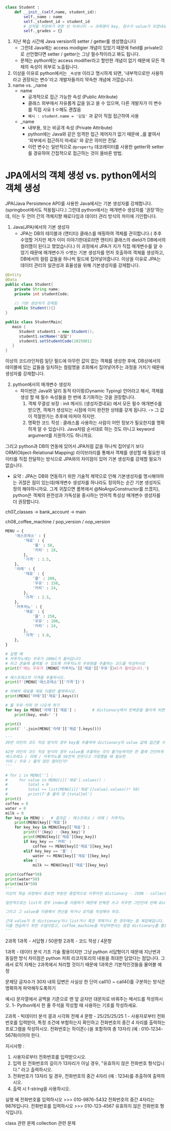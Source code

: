 ```python
class Student :
    def __init__(self,name, student_id):
        self._name : name
        self._student_id = student_id
        # 성적을 저장하기 위한 빈 딕셔너리 -> 과목명이 key, 점수가 value가 되겠네요
        self._grades = {}
```
1. 지난 복습 시간에 Java version의 setter / getter를 생성했습니다
    - 그런데 Java에는 access modigier 개념이 있었기 때문에 field를 private으로 선언했다면 setter / getter는 그냥 필수적이라고 봐도 됩니다.
    - 문제는 python에는 access modifier라고 할만한 개념이 없기 때문에 모든 객체의 속성이 외부로 노출됩니다.
2. 이상을 이유로 python에서는 `_속성명` 이라고 명시하게 되면, '내부적으로만 사용하라고 권장되는 변수'라고 개발자들끼리 약속한 개념에 가깝습니다.
3. name vs. _name
    - name
      - 공개적으로 접근 가능한 속성 (Public Attribute)
      - 클래스 외부에서 자유롭게 값을 읽고 쓸 수 있으며, 다른 개발자가 이 변수를 직접 사요ㅕㅇ해도 괜찮음
      - `예시 : student.name = '김일'` 과 같이 직접 접근하여 사용
    - _name
      - 내부용, 또는 비공개 속성 (Private Attribute)
      - python에는 Java와 같은 엄격한 접근 제어자가 없기 때문에 _를 붙여서 '외부에서 접근하지 마세요' 와 같은 의미만 전달.
      - 이런 변수는 일반적으로 `@property` 데코레이터를 사용한 getter와 setter를 경유하여 간접적으로 접근하는 것이 올바른 방법.

# JPA에서의 객체 생성 vs. python에서의 객체 생성
JPA(Java Persistence API)를 사용한 Java에서는 기본 생성자를 강제합니다.(springboot에서도 적용됩니다.) 그런데 python에서는 매개변수 생성자를 '권장'하는데, 이는 두 언어 간의 객체지향 패로다임과 데이터 관리 방식의 차이에 기인합니다.

1. Java(JPA)에서의 기본 생성자
   - JPA는 DB의 테이블과 (앤티티) 클래스를 매핑하여 객체를 관히합니다.( 추후 수업할 거지만 제가 이미 이야기한대로라면 엔티티 클래스의 dield가 DB에서의 컬러몀이 된다고 했었습니다.) 이 과정에서 JPA가 지가 직접 매개변수를 알 수 었기 때문에 매개변수가 ㅇ벗는 기본 생성자를 먼저 호출하여 객체를 생성하고, DB에서의 컬럼 값들을 하나씩 필드에 집어넣어줍니다. 이상을 이유로 JPA는 데이터 관리의 일관성과 효율성을 위해 기본생성자를 강제합니다.

```java
@Entity
@Data
public class Student{
    private String name;
    private int studentCode;
    
    // 기본 생성자가 강제됨
    public Student(){}
}

public class StudentMain{
   main {
      Student student1 = new Student();
      student1.setName('김일')
      student1.setStudentCode(2025001)
   }
}
```
이상의 코드라인처럼 일단 필드에 아무런 값이 없는 객체를 생성한 후에, DB상에서의 테이블에 있는 값들을 일치하는 컬럼명을 조회해서 집어넣어주는 과정을 거치기 때문에 생성자를 강제합니다.

2. python에서의 매개변수 생성자
   - 파이썬은 Java와 달리 동적 타이핑(Dynamic Typing) 언어라고 해서, 객체를 생성 할 때 필수 속성들을 한 번에 초기화하는 것을 권장합니다.
      1. 객체 무결성 보장 : init 메서드 (생성자겠네요) 에서 모든 필수 매개변수를 받으면, 객체가 생성되는 시점에 이미 완전한 상태를 갖게 됩니다. -> 그 값이 적절한가는 추후에 따져야 하지만.
      2. 명확한 코드 작성 : 클래스를 사용하는 사람이 어떤 정보가 필요한지를 명확하게 알 수 있습니다. Java처럼 순서대로 하는 것도 아니고 keyword argument를 지원하기도 하니까요.

그리고 python과 DB의 연동에 있어서 JPA처럼 값을 하나씩 집어넣기 보다 ORM(Object-Relational Mapping) 라이브러리를 통해서 객체를 생성할 때 필요한 데이터를 직접 전달하는 방식으로 JPA와의 차이점이 있어 기본 생성자를 강제할 필요가 없습니다.

* 요약 : JPA는 DB와 연동하기 위한 기술적 제약으로 인해 기본생성자를 명시해야하는 귀찮은 점이 있는데(매개변수 생성자를 하나라도 정의하는 순간 기본 생성자도 정의 해야하니까요. 그게 귀찮으면 롬복에서 @NoArgsConstructor를 쓰겠지), python은 객체의 완전성과 가독성을 중시하는 언어적 특성상 매개변수 생성자를 더 권장합니다.


ch07_classes -> bank_account -> main

ch08_coffee_machine / pop_version / oop_version

```python
MENU = {
    '에스프레소' : {
        '재료' : {
            '물' : 50,
            '커피' : 18,
        },
        '가격' : 1.5,
    },
    '라떼' : {
        '재료' : {
            '물' : 200,
            '우유' : 150,
            '커피' : 24,
        },
        '가격' : 2.5,
    },
    '카푸치노' : {
        '재료' : {
            '물' : 250,
            '우유' : 100,
            '커피' : 24,
        },
        '가격' : 3.0,
    },
}

# 실행 예
# 카푸치노에는 우유가 100ml가 들어갑니다.
# 라고 콘솔에 출력될 수 있도록 카푸치노의 우유량을 추출하는 코드를 작성하시오
print(f'에는 우유가 {MENU['카푸치노']['재료']['우유']}ml가 들어갑니다.')

# 에스프레소의 가격을 추출하시오.
print(f'{MENU['에스프레소']['가격']}')

# 라떼의 재료를 재료 이름만 출력하시오.
print(MENU['라떼']['재료'].keys())

# 물 우유 커피 만 나오게 하기
for key in MENU['라떼']['재료'] :       # dictionary에서 반복문을 돌리게 되면 key가 나온다 그리고 그 key를 이용해서 value 조회 가능
    print(key, end=' ')

print()
print(' '.join(MENU['라떼']['재료'].keys()))

'''
39번 라인의 코드 작성 방식의 경우 key를 추출하여 dictionary의 value 값에 접근할 수 있습니다. 그렇다면 연산이 가능하다는 의미도 됩니다.

42번 라인의 코드 작성 방식의 경우 value를 추출하는 것이 불가능하지만 한 줄에 간단하게 쓸 수 있다는 장점이 있습니다.(method를 아는 사람들에게만요)
에스프레소 / 라떼 / 카푸치노를 50잔씩 만든다고 가정했을 때 필요한
커피 / 우유 / 물의 양은 얼마인가?
'''

# for i in MENU[''] :
#     for value in MENU[i]['재료'].values() :
#         total = 0
#         total += list(MENU[i]['재료'][value].values()* 50)
#         print(f'총 물의 양 {total}ml')
print()
coffee = 0
water = 0
milk = 0
for key in MENU :   # 결과값 : 에스프레소 / 라떼 / 카푸치노
    print(MENU[key]['재료'])
    for key_key in MENU[key]['재료'] :
        print(f'{key} : {key_key}')
        print(MENU[key]['재료'][key_key])
        if key_key == '커피' :
            coffee += MENU[key]['재료'][key_key]
        elif key_key == '물' :
            water += MENU[key]['재료'][key_key]
        else :
            milk += MENU[key]['재료'][key_key]

print(coffee*50)
print(water*50)
print(milk*50)
'''
이상의 학습 과정에서 중요한 부분은 중첩적으로 이루어진 dictionary - JSON - collections 들이 합쳐진 데이터에서 내가 필요한 부분을 어떻게 추출할 수 있을까 입니다.

일반적으로는 list의 경우 index를 이용하기 때문에 반복문 쓰고 치우면 그만인데 반해 dictionary는 반복문을 돌리면 key가 나오게 되고, 그 key를 또 이용해야지만 value가 추출됩니다.

그리고 그 value를 이용해서 연산을 하거나 로직을 작성해야 하죠.

근데 value가 또 dictionary거나 list거나 혹은 객체거나 한 경우에는 좀 복잡해집니다.
이를 연습하기 위한 수업이었고, coffee_machine을 작성하면서는 중첩 dictionary를 활용하도록 하겠습니다.
'''
```

2과목
1과목 - 서답형 / 50문항
2과목 - 코드 작성 / 4문항

1과목 - 데이터 분석 기초 기술 활용이지만 그냥 python
서답형이기 때문에 지난번과 동일한 방식
차이점은 python 저희 리코지토리의 내용을 최대한 담았다는 점입니다. 그래서 로직 자체는 2과목에서 처리할 것이기 때문에 1과목은 기본적인것들을 물어볼 예정

문제당 글자수가 30자 내외 답변은 사실상 한 단어
call1() ~ call4()를 구분하는 방식은 명확하게 파악해두도록하기

예시) 
문자열에서 공백을 기준으로 맨 앞 글자만 대문자로 바꿔주는 메서드를 작성하시오.
1- Python에서 한 줄 주석을 작성할 때 사용하는 기호를 작성하세요.

2과목 - 빅데이터 분석 결과 시각화
전체 4 문항 - 25/25/25/25
1 - 사용자로부터 전화번호를 입력받아, 특정 조건에 부합하는지 확인하고 전화번호의 중간 4 자리를 출력하는 프로그램을 작성하시오. 전화번호는 하이픈(-)을 포함하여 총 13자리 (예 : 010-1234-5678)이어야 한다.

지시사항 : 
1. 사용자로부터 전화번호를 입력받으시오.
2. 입력 된 전화번호의 길이가 13자리가 아닐 경우, "유효하지 않은 전화번호 형식입니다." 라고 출력하시오.
3. 전화번호가 13자리 일 경우, 전화번호의 중간 4자리 (예 : 1234)를 추출하여 출력하시오.
4. 출력 시 f-string을 사용하시오.

실행 예
전화번호를 입력하시오 >>> 010-9876-5432 전화번호의 중간 4자리는 9876입니다.
전화번호를 입력하시오 >>> 010-123-4567 유효하지 않은 전화번호 형식입니다.

class 관련 문제
collection 관련 문제
